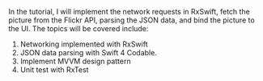 In the tutorial, I will implement the network requests in RxSwift, fetch the picture from the Flickr API, parsing the JSON data, and bind the picture to the UI. The topics will be covered include:
1. Networking implemented with RxSwift
2. JSON data parsing with Swift 4 Codable.
3. Implement MVVM design pattern
4. Unit test with RxTest

